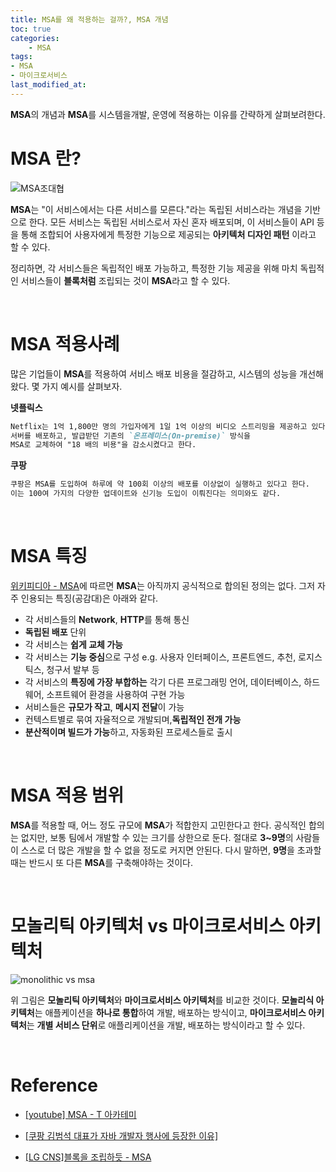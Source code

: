 ```yaml
---
title: MSA를 왜 적용하는 걸까?, MSA 개념
toc: true
categories:	
    - MSA
tags: 
- MSA
- 마이크로서비스
last_modified_at:
---
```


 **MSA**의 개념과 **MSA**를 시스템을개발, 운영에 적용하는 이유를 간략하게 살펴보려한다.

# MSA 란?

![MSA조대협](https://user-images.githubusercontent.com/49560745/105623340-515d4000-5e5c-11eb-9cf3-a6c8a560b84d.png)

**MSA**는 "이 서비스에서는 다른 서비스를 모른다."라는 독립된 서비스라는 개념을 기반으로 한다. 모든 서비스는 독립된 서비스로서  자신 혼자 배포되며, 이 서비스들이 API 등을 통해 조합되어 사용자에게 특정한 기능으로 제공되는 **아키텍처 디자인 패턴** 이라고 할 수 있다.

 정리하면, 각 서비스들은 독립적인 배포 가능하고, 특정한 기능 제공을 위해 마치 독립적인 서비스들이 **블록처럼** 조립되는 것이 **MSA**라고 할 수 있다.

<br/>

# MSA 적용사례

 많은 기업들이 **MSA**를 적용하여 서비스 배포 비용을 절감하고, 시스템의 성능을 개선해왔다. 몇 가지 예시를 살펴보자.

**넷플릭스**

```markdown
Netflix는 1억 1,800만 명의 가입자에게 1일 1억 이상의 비디오 스트리밍을 제공하고 있다. 
서버를 배포하고, 발급받던 기존의 `온프레미스(On-premise)` 방식을 
MSA로 교체하여 "18 배의 비용"을 감소시켰다고 한다. 
```

**쿠팡**

```markdown
쿠팡은 MSA를 도입하여 하루에 약 100회 이상의 배포를 이상없이 실행하고 있다고 한다. 
이는 100여 가지의 다양한 업데이트와 신기능 도입이 이뤄진다는 의미와도 같다.
```

<br/>

# MSA 특징

[위키피디아 - MSA](https://ko.wikipedia.org/wiki/%EB%A7%88%EC%9D%B4%ED%81%AC%EB%A1%9C%EC%84%9C%EB%B9%84%EC%8A%A4)에 따르면 **MSA**는 아직까지 공식적으로 합의된 정의는 없다. 그저 자주 인용되는 특징(공감대)은 아래와 같다. 

- 각 서비스들의 **Network**, **HTTP**를 통해 통신
- **독립된 배포** 단위
- 각 서비스는 **쉽게 교체 가능**
- 각 서비스는 **기능 중심**으로 구성 e.g. 사용자 인터페이스, 프론트엔드, 추천, 로지스틱스, 청구서 발부 등
- 각 서비스의 **특징에 가장 부합하는** 각기 다른 프로그래밍 언어, 데이터베이스, 하드웨어, 소프트웨어 환경을 사용하여 구현 가능
- 서비스들은 **규모가 작고**, **메시지 전달**이 가능
- 컨텍스트별로 묶여 자율적으로 개발되며,**독립적인 전개 가능**
- **분산적이며 빌드가 가능**하고, 자동화된 프로세스들로 출시

<br/>

# MSA 적용 범위

**MSA**를 적용할 때, 어느 정도 규모에 **MSA**가 적합한지 고민한다고 한다. 공식적인 합의는 없지만, 보통 팀에서 개발할 수 있는 크기를 상한으로 둔다. 절대로 **3~9명**의 사람들이 스스로 더 많은 개발을 할 수 없을 정도로 커지면 안된다. 다시 말하면, **9명**을 초과할 때는 반드시 또 다른 **MSA**를 구축해야하는 것이다.

<br/>

# 모놀리틱 아키텍처 vs 마이크로서비스 아키텍처

![monolithic vs msa](https://user-images.githubusercontent.com/49560745/105623473-4bb42a00-5e5d-11eb-9c05-71f6b807d370.png)

위 그림은 **모놀리틱 아키텍처**와 **마이크로서비스 아키텍처**를 비교한 것이다. **모놀리식 아키텍처**는 애플케이션을 **하나로 통합**하여 개발, 배포하는 방식이고, **마이크로서비스 아키텍처**는 **개별 서비스 단위**로 애플리케이션을 개발, 배포하는 방식이라고 할 수 있다.

<br/>

# Reference

- [[youtube] MSA - T 아카테미](https://www.youtube.com/watch?v=mJMzV6GCmPw)
- [[쿠팡 김범석 대표가 자바 개발자 행사에 등장한 이유]](http://kossa.kr/xe/link2/2015310)

- [[LG CNS]블록을 조립하듯 - MSA](https://blog.lgcns.com/1278)











